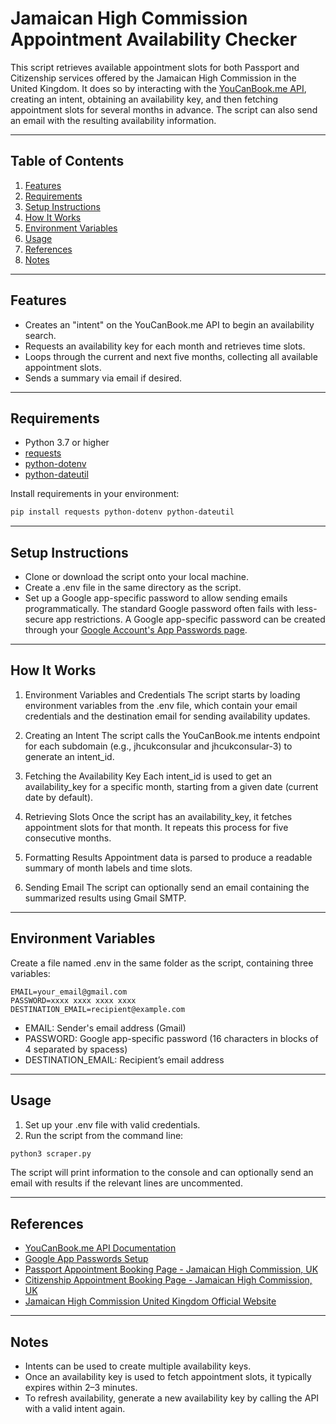 # Jamaican High Commission Appointment Availability Checker

This script retrieves available appointment slots for both Passport and Citizenship services offered by the Jamaican High Commission in the United Kingdom. It does so by interacting with the [YouCanBook.me API](https://ycbm.stoplight.io/docs/youcanbookme-api), creating an intent, obtaining an availability key, and then fetching appointment slots for several months in advance. The script can also send an email with the resulting availability information.

---

## Table of Contents

1. [Features](#features)  
2. [Requirements](#requirements)  
3. [Setup Instructions](#setup-instructions)  
4. [How It Works](#how-it-works)  
5. [Environment Variables](#environment-variables)  
6. [Usage](#usage)  
7. [References](#references)
8. [Notes](#notes)

---

## Features

- Creates an "intent" on the YouCanBook.me API to begin an availability search.  
- Requests an availability key for each month and retrieves time slots.  
- Loops through the current and next five months, collecting all available appointment slots.  
- Sends a summary via email if desired.

---

## Requirements

- Python 3.7 or higher  
- [requests](https://pypi.org/project/requests/)  
- [python-dotenv](https://pypi.org/project/python-dotenv/)  
- [python-dateutil](https://pypi.org/project/python-dateutil/)

Install requirements in your environment:
```bash
pip install requests python-dotenv python-dateutil
```

---

## Setup Instructions

- Clone or download the script onto your local machine.
- Create a .env file in the same directory as the script.
- Set up a Google app-specific password to allow sending emails programmatically. The standard Google password often fails with less-secure app restrictions. A Google app-specific password can be created through your [Google Account's App Passwords page](https://myaccount.google.com/apppasswords).

---

## How It Works

1. Environment Variables and Credentials
    The script starts by loading environment variables from the .env file, which contain your email credentials and the destination email for sending availability updates.

2. Creating an Intent
    The script calls the YouCanBook.me intents endpoint for each subdomain (e.g., jhcukconsular and jhcukconsular-3) to generate an intent_id.

3. Fetching the Availability Key
    Each intent_id is used to get an availability_key for a specific month, starting from a given date (current date by default).

4. Retrieving Slots
    Once the script has an availability_key, it fetches appointment slots for that month. It repeats this process for five consecutive months.

5. Formatting Results
    Appointment data is parsed to produce a readable summary of month labels and time slots.

6. Sending Email
    The script can optionally send an email containing the summarized results using Gmail SMTP.

---

## Environment Variables

Create a file named .env in the same folder as the script, containing three variables:

```
EMAIL=your_email@gmail.com
PASSWORD=xxxx xxxx xxxx xxxx
DESTINATION_EMAIL=recipient@example.com
```

- EMAIL: Sender's email address (Gmail)
- PASSWORD: Google app-specific password (16 characters in blocks of  4 separated by spacess)
- DESTINATION_EMAIL: Recipient’s email address

---

## Usage

1. Set up your .env file with valid credentials.
2. Run the script from the command line:

```bash
python3 scraper.py
```

The script will print information to the console and can optionally send an email with results if the relevant lines are uncommented.

---

## References

- [YouCanBook.me API Documentation](https://ycbm.stoplight.io/docs/youcanbookme-api)
- [Google App Passwords Setup](https://myaccount.google.com/apppasswords)
- [Passport Appointment Booking Page - Jamaican High Commission, UK](https://jhcukconsular.youcanbook.me/)
- [Citizenship Appointment Booking Page - Jamaican High Commission, UK](https://jhcukconsular-3.youcanbook.me/)
- [Jamaican High Commission United Kingdom Official Website](https://www.jhcuk.org/)

---

## Notes

- Intents can be used to create multiple availability keys.
- Once an availability key is used to fetch appointment slots, it typically expires within 2–3 minutes.
- To refresh availability, generate a new availability key by calling the API with a valid intent again.